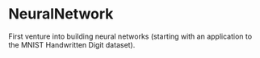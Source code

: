 # NeuralNetwork
First venture into building neural networks (starting with an application to the MNIST Handwritten Digit dataset).
